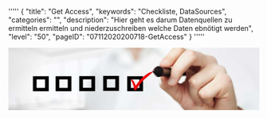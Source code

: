 '''''
{
"title": "Get Access",
"keywords": "Checkliste, DataSources",
"categories": "",
"description": "Hier geht es darum Datenquellen zu ermitteln  ermitteln und niederzuschreiben welche Daten ebnötigt werden",
"level": "50",
"pageID": "07112020200718-GetAccess"
}
'''''


![BannerChecklist](./../imgs/2020-11-19-08-20-02.png)